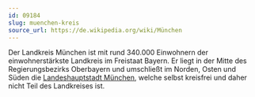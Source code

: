 ```yaml
---
id: 09184
slug: muenchen-kreis
source_url: https://de.wikipedia.org/wiki/München
---
```


Der Landkreis München ist mit rund 340.000 Einwohnern der einwohnerstärkste Landkreis im Freistaat Bayern. Er liegt in der Mitte des Regierungsbezirks Oberbayern und umschließt im Norden, Osten und Süden die [Landeshauptstadt München](muenchen-landeshauptstadt), welche selbst kreisfrei und daher nicht Teil des Landkreises ist.
